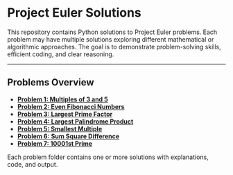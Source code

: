 # Project Euler Solutions

This repository contains Python solutions to Project Euler problems. Each problem may have multiple solutions exploring different mathematical or algorithmic approaches. The goal is to demonstrate problem-solving skills, efficient coding, and clear reasoning.

---

## Problems Overview

- **[Problem 1: Multiples of 3 and 5](./problem_001/README.md)**  
- **[Problem 2: Even Fibonacci Numbers](./problem_2/README.md)**  
- **[Problem 3: Largest Prime Factor](./problem_3/README.md)**
- **[Problem 4: Largest Palindrome Product](./problem_4/README.md)**
- **[Problem 5: Smallest Multiple](./problem_5/README.md)**
- **[Problem 6: Sum Square Difference](./problem_6/README.md)**
- **[Problem 7: 10001st Prime](./problem_7/README.md)**

Each problem folder contains one or more solutions with explanations, code, and output.

